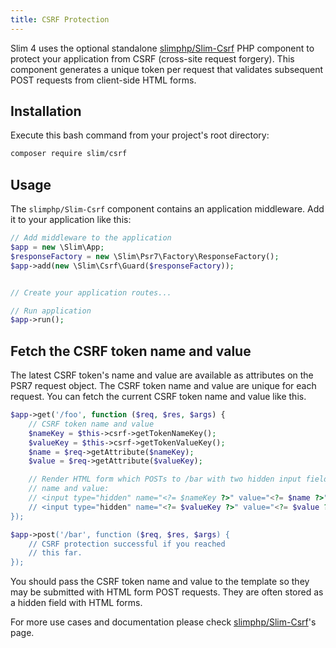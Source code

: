 ```yaml
---
title: CSRF Protection
---
```


Slim 4 uses the optional standalone [slimphp/Slim-Csrf](https://github.com/slimphp/Slim-Csrf)
PHP component to protect your application from CSRF (cross-site request forgery).
This component generates a unique token per request that validates subsequent
POST requests from client-side HTML forms.

## Installation

Execute this bash command from your project's root directory:

```bash
composer require slim/csrf
```

## Usage

The `slimphp/Slim-Csrf` component contains an application middleware. Add it
to your application like this:

```php
// Add middleware to the application
$app = new \Slim\App;
$responseFactory = new \Slim\Psr7\Factory\ResponseFactory();
$app->add(new \Slim\Csrf\Guard($responseFactory));


// Create your application routes...

// Run application
$app->run();
```

## Fetch the CSRF token name and value

The latest CSRF token's name and value are available as attributes on the
PSR7 request object. The CSRF token name and value are unique for each request.
You can fetch the current CSRF token name and value like this.

```php
$app->get('/foo', function ($req, $res, $args) {
    // CSRF token name and value
    $nameKey = $this->csrf->getTokenNameKey();
    $valueKey = $this->csrf->getTokenValueKey();
    $name = $req->getAttribute($nameKey);
    $value = $req->getAttribute($valueKey);

    // Render HTML form which POSTs to /bar with two hidden input fields for the
    // name and value:
    // <input type="hidden" name="<?= $nameKey ?>" value="<?= $name ?>">
    // <input type="hidden" name="<?= $valueKey ?>" value="<?= $value ?>">
});

$app->post('/bar', function ($req, $res, $args) {
    // CSRF protection successful if you reached
    // this far.
});
```

You should pass the CSRF token name and value to the template so they
may be submitted with HTML form POST requests. They are often stored as a hidden
field with HTML forms.

For more use cases and documentation please check [slimphp/Slim-Csrf](https://github.com/slimphp/Slim-Csrf)'s page.

